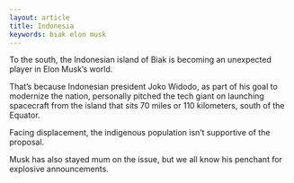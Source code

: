 ```yaml
---
layout: article
title: Indonesia
keywords: biak elon musk
---
```


To the south, the Indonesian island of Biak is becoming an unexpected player in Elon Musk’s world.

That’s because Indonesian president Joko Widodo, as part of his goal to modernize the nation, personally pitched the tech giant on launching spacecraft from the island that sits 70 miles or 110 kilometers, south of the Equator.

Facing displacement, the indigenous population isn’t supportive of the proposal.

Musk has also stayed mum on the issue, but we all know his penchant for explosive announcements.
